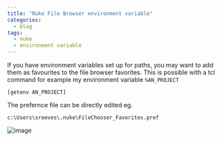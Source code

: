 ```yaml
---
title: "Nuke File Browser environment variable"
categories:
  - blog
tags:
  - nuke
  - environment variable
---
```


If you have environment variables set up for paths, you may want to add them as favourites to the file browser favorites. 
This is possible with a tcl command for example my environment variable `%AN_PROJECT`

```
[getenv AN_PROJECT]
```


The prefernce file can be directly edited eg.
```
c:\Users\sreeves\.nuke\FileChooser_Favorites.pref
```

![image](https://user-images.githubusercontent.com/12150445/144646920-63e3586a-0fda-48ef-8679-ace26f2ce2f4.png)
